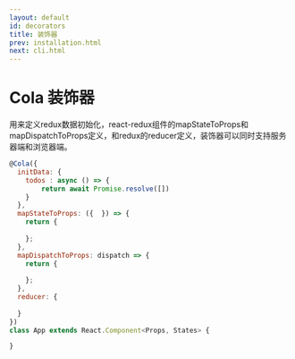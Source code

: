 ```yaml
---
layout: default
id: decorators
title: 装饰器
prev: installation.html
next: cli.html
---
```


# Cola 装饰器
用来定义redux数据初始化，react-redux组件的mapStateToProps和mapDispatchToProps定义，和redux的reducer定义，装饰器可以同时支持服务器端和浏览器端。

```javascript
@Cola({
  initData: {
    todos : async () => {
        return await Promise.resolve([])
    }
  },
  mapStateToProps: ({  }) => {
    return {
      
    };
  },
  mapDispatchToProps: dispatch => {
    return {
      
    };
  },
  reducer: {
    
  }
})
class App extends React.Component<Props, States> {

}
```